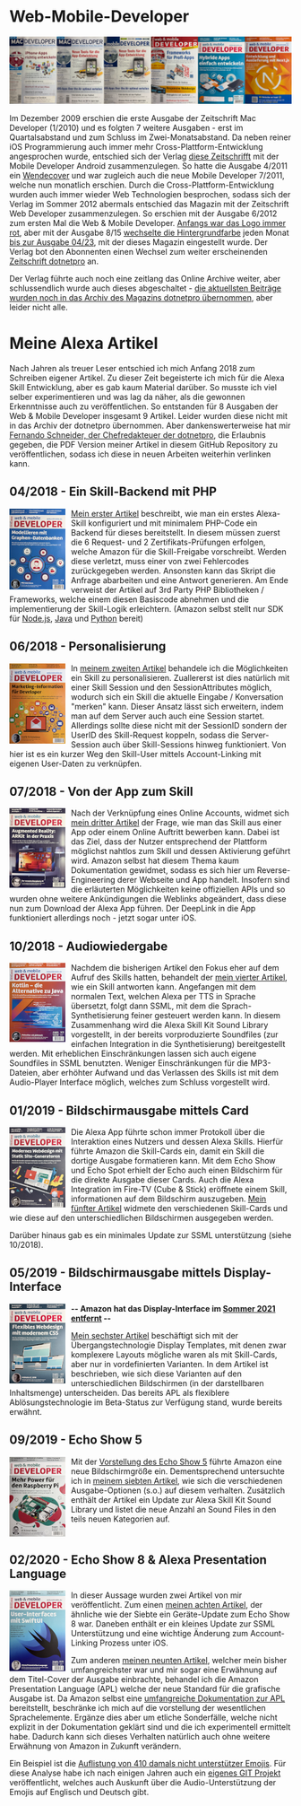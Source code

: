 # Web-Mobile-Developer

![Cover History from MACDeveloper to web & mobile Developer](img/CoverLine_1024px.png)

Im Dezember 2009 erschien die erste Ausgabe der Zeitschrift Mac Developer (1/2010) und es folgten 7 weitere Ausgaben - erst im Quartalsabstand und zum Schluss im Zwei-Monatsabstand.
Da neben reiner iOS Programmierung auch immer mehr Cross-Plattform-Entwicklung angesprochen wurde, entschied sich der Verlag [diese Zeitschrifft](https://x.com/Anrufliste/status/1503049330084790278/photo/1) mit der Mobile Developer Android zusammenzulegen.
So hatte die Ausgabe 4/2011 ein [Wendecover](https://x.com/Anrufliste/status/1503050386504101895) und war zugleich auch die neue Mobile Developer 7/2011, welche nun monatlich erschien.
Durch die Cross-Plattform-Entwicklung wurden auch immer wieder Web Technologien besprochen, sodass sich der Verlag im Sommer 2012 abermals entschied das Magazin mit der Zeitschrift Web Developer zusammenzulegen.
So erschien mit der Ausgabe 6/2012 zum ersten Mal die Web & Mobile Developer.
[Anfangs war das Logo immer rot](https://x.com/Anrufliste/status/1505275421243363331/photo/1), aber mit der Ausgabe 8/15 [wechselte die Hintergrundfarbe](https://x.com/Anrufliste/status/1508307503800623114/photo/1) jeden Monat [bis zur Ausgabe 04/23](https://x.com/Anrufliste/status/1840422773895663913/photo/1), mit der dieses Magazin eingestellt wurde.
Der Verlag bot den Abonnenten einen Wechsel zum weiter erscheinenden [Zeitschrift dotnetpro](https://www.dotnetpro.de) an.

Der Verlag führte auch noch eine zeitlang das Online Archive weiter, aber schlussendlich wurde auch dieses abgeschaltet - [die aktuellsten Beiträge wurden noch in das Archiv des Magazins dotnetpro übernommen](https://www.dotnetpro.de/webundmobile-2715738.html), aber leider nicht alle.

# Meine Alexa Artikel

Nach Jahren als treuer Leser entschied ich mich Anfang 2018 zum Schreiben eigener Artikel.
Zu dieser Zeit begeisterte ich mich für die Alexa Skill Entwicklung, aber es gab kaum Material darüber.
So musste ich viel selber experimentieren und was lag da näher, als die gewonnen Erkenntnisse auch zu veröffentlichen.
So entstanden für 8 Ausgaben der Web & Mobile Developer insgesamt 9 Artikel. Leider wurden diese nicht mit in das Archiv der dotnetpro übernommen.
Aber dankenswerterweise hat mir [Fernando Schneider, der Chefredakteuer der dotnetpro](https://www.dotnetpro.de/kontakt-und-impressum-919485.html), die Erlaubnis gegeben, die PDF Version meiner Artikel in diesem GitHub Repository zu veröffentlichen, sodass ich diese in neuen Arbeiten weiterhin verlinken kann.
<br clear="left"/>
## 04/2018 - Ein Skill-Backend mit PHP
[<img src="img/wmd_cover_0418_100px.png" align="left" width="100px" style="padding-right: 10px"/>](img/wmd_cover_0418.png)
[Mein erster Artikel](wmd_0418_S114_118.pdf) beschreibt, wie man ein erstes Alexa-Skill konfiguriert und mit minimalem PHP-Code ein Backend für dieses bereitstellt.
In diesem müssen zuerst die 6 Request- und 2 Zertifikats-Prüfungen erfolgen, welche Amazon für die Skill-Freigabe vorschreibt.
Werden diese verletzt, muss einer von zwei Fehlercodes zurückgegeben werden.
Ansonsten kann das Skript die Anfrage abarbeiten und eine Antwort generieren. 
Am Ende verweist der Artikel auf 3rd Party PHP Bibliotheken / Frameworks, welche einem diesen Basiscode abnehmen und die implementierung der Skill-Logik erleichtern.
(Amazon selbst stellt nur SDK für [Node.js](https://github.com/alexa/alexa-skills-kit-sdk-for-nodejs), [Java](https://github.com/alexa/alexa-skills-kit-sdk-for-java) und [Python](https://github.com/alexa/alexa-skills-kit-sdk-for-python) bereit)
<br clear="left"/>
## 06/2018 - Personalisierung
[<img src="img/wmd_cover_0618_100px.png" align="left" width="100px" style="padding-right: 10px"/>](img/wmd_cover_0618.png)
In [meinem zweiten Artikel](wmd_0618_S126_129.pdf) behandele ich die Möglichkeiten ein Skill zu personalisieren.
Zuallererst ist dies natürlich mit einer Skill Session und den SessionAttributes möglich, wodurch sich ein Skill die aktuelle Eingabe / Konversation "merken" kann.
Dieser Ansatz lässt sich erweitern, indem man auf dem Server auch auch eine Session startet. 
Allerdings sollte diese nicht mit der SessionID sondern der UserID des Skill-Request koppeln, sodass die Server-Session auch über Skill-Sessions hinweg funktioniert.
Von hier ist es ein kurzer Weg den Skill-User mittels Account-Linking mit eigenen User-Daten zu verknüpfen.
<br clear="left"/>
## 07/2018 - Von der App zum Skill
[<img src="img/wmd_cover_0718_100px.png" align="left" width="100px" style="padding-right: 10px"/>](img/wmd_cover_0718.png)
Nach der Verknüpfung eines Online Accounts, widmet sich [mein dritter Artikel](wmd_0718_S118_119.pdf) der Frage, wie man das Skill aus einer App oder einem Online Auftritt bewerben kann.
Dabei ist das Ziel, dass der Nutzer entsprechend der Plattform möglichst nahtlos zum Skill und dessen Aktivierung geführt wird.
Amazon selbst hat diesem Thema kaum Dokumentation gewidmet, sodass es sich hier um Reverse-Engineering derer Webseite und App handelt.
Insofern sind die erläuterten Möglichkeiten keine offiziellen APIs und so wurden ohne weitere Ankündigungen die Weblinks abgeändert, dass diese nun zum Download der Alexa App führen.
Der DeepLink in die App funktioniert allerdings noch - jetzt sogar unter iOS.
<br clear="left"/>
## 10/2018 - Audiowiedergabe
[<img src="img/wmd_cover_1018_100px.png" align="left" width="100px" style="padding-right: 10px"/>](img/wmd_cover_1018.png)
Nachdem die bisherigen Artikel den Fokus eher auf dem Aufruf des Skills hatten, behandelt der [mein vierter Artikel](wmd_1018_S096_100.pdf), wie ein Skill antworten kann.
Angefangen mit dem normalen Text, welchen Alexa per TTS in Sprache übersetzt, folgt dann SSML, mit dem die Sprach-Synthetisierung feiner gesteuert werden kann.
In diesem Zusammenhang wird die Alexa Skill Kit Sound Library vorgestellt, in der bereits vorproduzierte Soundfiles (zur einfachen Integration in die Synthetisierung) bereitgestellt werden. 
Mit erheblichen Einschränkungen lassen sich auch eigene Soundfiles in SSML benutzten.
Weniger Einschränkungen für die MP3-Dateien, aber erhöhter Aufwand und das Verlassen des Skills ist mit dem Audio-Player Interface möglich, welches zum Schluss vorgestellt wird.
<br clear="left"/>
## 01/2019 - Bildschirmausgabe mittels Card
[<img src="img/wmd_cover_0119_100px.png" align="left" width="100px" style="padding-right: 10px"/>](img/wmd_cover_0119.png)
Die Alexa App führte schon immer Protokoll über die Interaktion eines Nutzers und dessen Alexa Skills. Hierfür führte Amazon die Skill-Cards ein, damit ein Skill die dortige Ausgabe formatieren kann. 
Mit dem Echo Show und Echo Spot erhielt der Echo auch einen Bildschirm für die direkte Ausgabe dieser Cards.
Auch die Alexa Integration im Fire-TV (Cube & Stick) eröffnete einem Skill, informationen auf dem Bildschirm auszugeben.
[Mein fünfter Artikel](wmd_0119_S112_116.pdf) widmete den verschiedenen Skill-Cards und wie diese auf den unterschiedlichen Bildschirmen ausgegeben werden.

Darüber hinaus gab es ein minimales Update zur SSML unterstützung (siehe 10/2018).
<br clear="left"/>
## 05/2019 - Bildschirmausgabe mittels Display-Interface
[<img src="img/wmd_cover_0519_100px.png" align="left" width="100px" style="padding-right: 10px"/>](img/wmd_cover_0519.png)
**-- Amazon hat das Display-Interface im [Sommer 2021 entfernt](https://developer.amazon.com/en-US/blogs/alexa/alexa-skills-kit/2021/06/-goodbye-display-templates--hello-alexa-responsive-templates) --** 

[Mein sechster Artikel](wmd_0519_S114_122.pdf) beschäftigt sich mit der Übergangstechnologie Display Templates, mit denen zwar komplexere Layouts mögliche waren als mit Skill-Cards, aber nur in vordefinierten Varianten.
In dem Artikel ist beschrieben, wie sich diese Varianten auf den unterschiedlichen Bildschirmen (in der darstellbaren Inhaltsmenge) unterscheiden.
Das bereits APL als flexiblere Ablösungstechnologie im Beta-Status zur Verfügung stand, wurde bereits erwähnt.
<br clear="left"/>
## 09/2019 - Echo Show 5
[<img src="img/wmd_cover_0919_100px.png" align="left" width="100px" style="padding-right: 10px"/>](img/wmd_cover_0919.png)
Mit der [Vorstellung des Echo Show 5](https://press.aboutamazon.com/de/2019/5/amazon-stellt-echo-show-5-vor-kompaktes-design-voller-klang-und-integrierte-kameraabdeckung-fuer-nur-89-99-euro) führte Amazon eine neue Bildschirmgröße ein.
Dementsprechend untersuchte ich in [meinem siebten Artikel](wmd_0919_S128_129.pdf), wie sich die verschiedenen Ausgabe-Optionen (s.o.) auf diesem verhalten.
Zusätzlich enthält der Artikel ein Update zur Alexa Skill Kit Sound Library und listet die neue Anzahl an Sound Files in den teils neuen Kategorien auf.
<br clear="left"/>
## 02/2020 - Echo Show 8 & Alexa Presentation Language
[<img src="img/wmd_cover_0220_100px.png" align="left" width="100px" style="padding-right: 10px"/>](img/wmd_cover_0220.png)In dieser Aussage wurden zwei Artikel von mir veröffentlicht.
Zum einen [meinen achten Artikel](wmd_0220_S056_057.pdf), der ähnliche wie der Siebte ein Geräte-Update zum Echo Show 8 war.
Daneben enthält er ein kleines Update zur SSML Unterstützung und eine wichtige Änderung zum Account-Linking Prozess unter iOS.

Zum anderen [meinen neunten Artikel](wmd_0220_S058_069.pdf), welcher mein bisher umfangreichster war und mir sogar eine Erwähnung auf dem Titel-Cover der Ausgabe einbrachte, behandel ich die Amazon Presentation Language (APL) welche der neue Standard für die grafische Ausgabe ist.
Da Amazon selbst eine [umfangreiche Dokumentation zur APL](https://developer.amazon.com/en-US/docs/alexa/alexa-presentation-language/apl-for-screen-devices.html) bereitstellt, beschränke ich mich auf die vorstellung der wesentlichen Sprachelemente.
Ergänze dies aber um etliche Sonderfälle, welche nicht explizit in der Dokumentation geklärt sind und die ich experimentell ermittelt habe.
Dadurch kann sich dieses Verhalten natürlich auch ohne weitere Erwähnung von Amazon in Zukunft verändern.

Ein Beispiel ist die [Auflistung von 410 damals nicht unterstützer Emojis](https://x.com/anrufliste/status/1217137755643400198?s=21).
Für diese Analyse habe ich nach einigen Jahren auch ein [eigenes GIT Projekt](https://github.com/Anrufliste/Alexa-Devices-Facts/tree/main/emoji) veröffentlicht, welches auch Auskunft über die Audio-Unterstützung der Emojis auf Englisch und Deutsch gibt.
